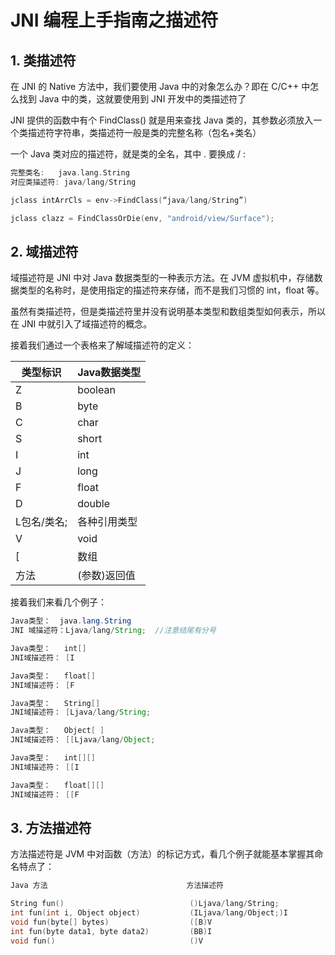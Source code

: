 # JNI 编程上手指南之描述符

## 1. 类描述符

在 JNI 的 Native 方法中，我们要使用 Java 中的对象怎么办？即在 C/C++ 中怎么找到 Java 中的类，这就要使用到 JNI 开发中的类描述符了

JNI 提供的函数中有个 FindClass() 就是用来查找 Java 类的，其参数必须放入一个类描述符字符串，类描述符一般是类的完整名称（包名+类名）

一个 Java 类对应的描述符，就是类的全名，其中 . 要换成 / :

```c++
完整类名:   java.lang.String
对应类描述符: java/lang/String

jclass intArrCls = env->FindClass(“java/lang/String”)

jclass clazz = FindClassOrDie(env, "android/view/Surface");
```

## 2. 域描述符

域描述符是 JNI 中对 Java 数据类型的一种表示方法。在 JVM 虚拟机中，存储数据类型的名称时，是使用指定的描述符来存储，而不是我们习惯的 int，float 等。

虽然有类描述符，但是类描述符里并没有说明基本类型和数组类型如何表示，所以在 JNI 中就引入了域描述符的概念。

接着我们通过一个表格来了解域描述符的定义：

| 类型标识    | Java数据类型 |
| ----------- | ------------ |
| Z           | boolean      |
| B           | byte         |
| C           | char         |
| S           | short        |
| I           | int          |
| J           | long         |
| F           | float        |
| D           | double       |
| L包名/类名; | 各种引用类型 |
| V           | void         |
| [           | 数组          |
| 方法         | (参数)返回值 |   

接着我们来看几个例子：

```java
Java类型：  java.lang.String
JNI 域描述符：Ljava/lang/String;  //注意结尾有分号

Java类型：   int[]
JNI域描述符： [I

Java类型：   float[]
JNI域描述符： [F

Java类型：   String[]
JNI域描述符： [Ljava/lang/String;

Java类型：   Object[ ]
JNI域描述符： [[Ljava/lang/Object;

Java类型：   int[][]
JNI域描述符： [[I

Java类型：   float[][]
JNI域描述符： [[F
```

## 3. 方法描述符

方法描述符是 JVM 中对函数（方法）的标记方式，看几个例子就能基本掌握其命名特点了：

```c
Java 方法                               方法描述符

String fun()                            ()Ljava/lang/String;
int fun(int i, Object object)           (ILjava/lang/Object;)I
void fun(byte[] bytes)                  ([B)V
int fun(byte data1, byte data2)         (BB)I
void fun()                              ()V
```

   